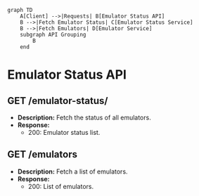 ```mermaid
graph TD
    A[Client] -->|Requests| B[Emulator Status API]
    B -->|Fetch Emulator Status| C[Emulator Status Service]
    B -->|Fetch Emulators| D[Emulator Service]
    subgraph API Grouping
        B
    end
```

# Emulator Status API

## GET /emulator-status/
- **Description:** Fetch the status of all emulators.
- **Response:**
  - 200: Emulator status list.

## GET /emulators
- **Description:** Fetch a list of emulators.
- **Response:**
  - 200: List of emulators.